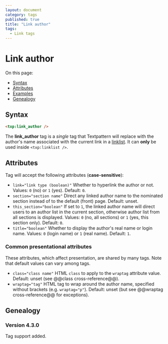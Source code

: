 ```yaml
---
layout: document
category: tags
published: true
title: "Link author"
tags:
  - Link tags
---
```


# Link author

On this page:

* [Syntax](#syntax)
* [Attributes](#attributes)
* [Examples](#examples)
* [Genealogy](#genealogy)

## Syntax

~~~ html
<txp:link_author />
~~~

The **link_author** tag is a *single* tag that Textpattern will replace with the author's name associated with the current link in a [linklist](linklist). It can **only** be used inside `<txp:linklist />`.

## Attributes

Tag will accept the following attributes (**case-sensitive**):

* `link="link type (boolean)"`
Whether to hyperlink the author or not.
Values: `0` (no) or `1` (yes).
Default: `0`.
* `section="section name"`
Direct any linked author name to the nominated section instead of to the default (front) page.
Default: unset.
* `this_section="boolean"`
If set to `1`, the linked author name will direct users to an author list in the current section, otherwise author list from all sections is displayed.
Values: `0` (no, all sections) or `1` (yes, this section only).
Default: `0`.
* `title="boolean"`
Whether to display the author's real name or login name.
Values: `0` (login name) or `1` (real name).
Default: `1`.

### Common presentational attributes

These attributes, which affect presentation, are shared by many tags. Note that default values can vary among tags.

* `class="class name"`
HTML `class` to apply to the `wraptag` attribute value.
Default: unset (see @@class cross-reference@@).
* `wraptag="tag"`
HTML tag to wrap around the author name, specified without brackets (e.g. `wraptag="p"`).
Default: unset (but see @@wraptag cross-reference@@ for exceptions).

## Genealogy

### Version 4.3.0

Tag support added.
